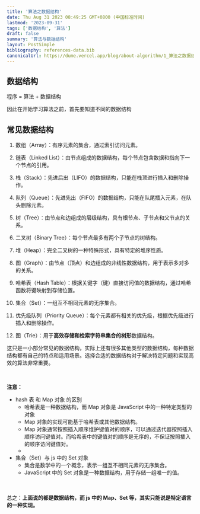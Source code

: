 ```yaml
---
title: '算法之数据结构'
date: Thu Aug 31 2023 08:49:25 GMT+0800 (中国标准时间)
lastmod: '2023-09-31'
tags: ['数据结构', '算法']
draft: false
summary: '算法与数据结构'
layout: PostSimple
bibliography: references-data.bib
canonicalUrl: https://dume.vercel.app/blog/about-algorithm/1_算法之数据结构
---
```


## 数据结构

程序 = 算法 + 数据结构

因此在开始学习算法之前，首先要知道不同的数据结构

## 常见数据结构

1. 数组（Array）：有序元素的集合，通过索引访问元素。

2. 链表（Linked List）：由节点组成的数据结构，每个节点包含数据和指向下一个节点的引用。

3. 栈（Stack）：先进后出（LIFO）的数据结构，只能在栈顶进行插入和删除操作。

4. 队列（Queue）：先进先出（FIFO）的数据结构，只能在队尾插入元素，在队头删除元素。

5. 树（Tree）：由节点和边组成的层级结构，具有根节点、子节点和父节点的关系。

6. 二叉树（Binary Tree）：每个节点最多有两个子节点的树结构。

7. 堆（Heap）：完全二叉树的一种特殊形式，具有特定的堆序性质。

8. 图（Graph）：由节点（顶点）和边组成的非线性数据结构，用于表示多对多的关系。

9. 哈希表（Hash Table）：根据关键字（键）直接访问值的数据结构，通过哈希函数将键映射到存储位置。

10. 集合（Set）：一组互不相同元素的无序集合。

11. 优先级队列（Priority Queue）：每个元素都有相关的优先级，根据优先级进行插入和删除操作。

12. 图（Trie）：用于**高效存储和检索字符串集合的树形**数据结构。

这只是一小部分常见的数据结构，实际上还有很多其他类型的数据结构，每种数据结构都有自己的特点和适用场景。选择合适的数据结构对于解决特定问题和实现高效的算法非常重要。

<br/>

**注意：**

- hash 表 和 Map 对象 的区别
  - 哈希表是一种数据结构，而 Map 对象是 JavaScript 中的一种特定类型的对象
  - Map 对象的实现可能基于哈希表或其他数据结构。
  - Map 对象通常按照插入顺序维护键值对的顺序，可以通过迭代器按照插入顺序访问键值对。而哈希表中的键值对的顺序是无序的，不保证按照插入的顺序访问键值对。
  -
- 集合（Set）与 js 中的 Set 对象
  - 集合是数学中的一个概念，表示一组互不相同元素的无序集合。
  - JavaScript 中的 Set 对象是一种数据结构，用于存储一组唯一的值。

<br/><br/>
总之：**上面说的都是数据结构，而 js 中的 Map、Set 等，其实只能说是特定语言的一种实现。**

##
